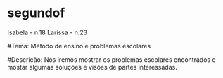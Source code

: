 # segundof
Isabela - n.18
Larissa - n.23

#Tema: Método de ensino e problemas escolares

#Descricão: Nós iremos mostrar os problemas escolares encontrados e mostar algumas soluções e visões de partes interessadas. 
